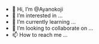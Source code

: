 - 👋 Hi, I’m @Ayanokoji
- 👀 I’m interested in ...
- 🌱 I’m currently learning ...
- 💞️ I’m looking to collaborate on ...
- 📫 How to reach me ...

<!---
Ayanokoj/Ayanokoj is a ✨ special ✨ repository because its `README.md` (this file) appears on your GitHub profile.
You can click the Preview link to take a look at your changes.
--->
